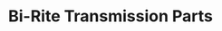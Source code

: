 ---
title: "Bi-Rite Transmission Parts"
url: /detroit/bi-rite-transmission-parts/
shop: car parts
---